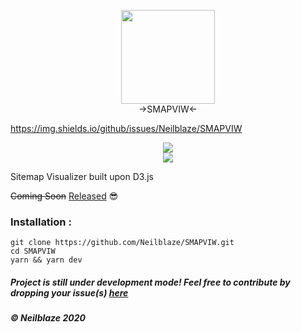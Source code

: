 <p align="center">
  <img src="https://raw.githubusercontent.com/Neilblaze/SVG-store/master/accessories/arrow.png" width="150px">
  <br>
->SMAPVIW<-

https://img.shields.io/github/issues/Neilblaze/SMAPVIW

<p align="center">
  <img src="https://raw.githubusercontent.com/Neilblaze/SVG-store/master/accessories/Smapviw%20snaps/D1.png">
  <br>
  <img src="https://raw.githubusercontent.com/Neilblaze/SVG-store/master/accessories/Smapviw%20snaps/D2.png">
</p>

Sitemap Visualizer built upon D3.js

~~Coming Soon~~ [Released](https://github.com/Neilblaze/SMAPVIW/releases/tag/v1.0) 😎


### Installation :

```
git clone https://github.com/Neilblaze/SMAPVIW.git
cd SMAPVIW
yarn && yarn dev
```

##### Project is still under development mode! Feel free to contribute by dropping your issue(s) [here](https://github.com/Neilblaze/SMAPVIW/issues)
##### © Neilblaze 2020
